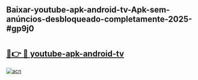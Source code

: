 ## Baixar-youtube-apk-android-tv-Apk-sem-anúncios-desbloqueado-completamente-2025-#gp9j0

# <h2><a href="https://ainizakaria.my?title=youtube-apk-android-tv&ref=20M">🔗👉 🔴 youtube-apk-android-tv</a></h2>

[![acn](https://github.com/user-attachments/assets/0f9c940e-d8b0-45ae-aac7-cd30a18b3e1c)](https://ainizakaria.my?title=youtube-apk-android-tv&ref=20M)

